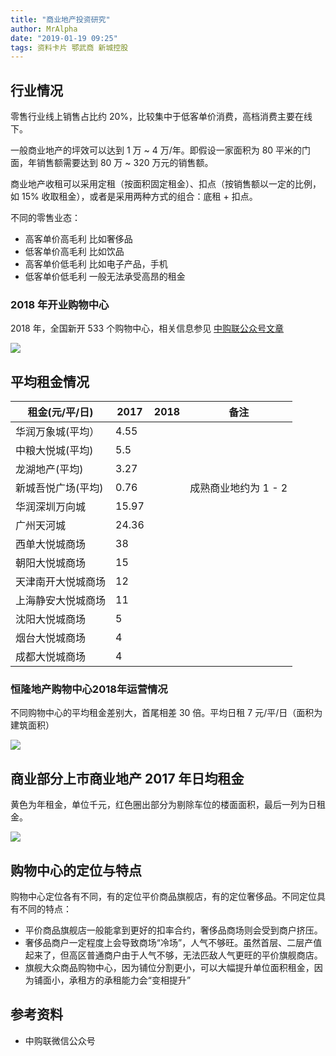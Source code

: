 ```yaml
---
title: "商业地产投资研究"
author: MrAlpha
date: "2019-01-19 09:25"
tags: 资料卡片 鄂武商 新城控股
---
```


## 行业情况

零售行业线上销售占比约 20%，比较集中于低客单价消费，高档消费主要在线下。

一般商业地产的坪效可以达到 1 万 ~ 4 万/年。即假设一家面积为 80 平米的门面，年销售额需要达到 80 万 ~ 320 万元的销售额。

商业地产收租可以采用定租（按面积固定租金）、扣点（按销售额以一定的比例，如 15% 收取租金），或者是采用两种方式的组合：底租 + 扣点。

不同的零售业态：

- 高客单价高毛利 比如奢侈品
- 低客单价高毛利 比如饮品
- 高客单价低毛利 比如电子产品，手机
- 低客单价低毛利 一般无法承受高昂的租金

### 2018 年开业购物中心

2018 年，全国新开 533 个购物中心，相关信息参见 [中购联公众号文章](https://mp.weixin.qq.com/s?timestamp=1547865952&src=3&ver=1&signature=P2btDeyuNYziqtc8xa8JmnqpHSJOK*ae5xSO9JTyRvSlWrRXehkvAZ4OZQzOSb*-KnO2gHIJazPfc-TKMKcDaGW7iLYJfyWItWNLvxdBkrPNTyXVJFKqucM2q*rKBBFi*CKo5GdD5-PT5OBY4WPKaovCSiC2LhhG3p*zNLRB9vw=)

![](https://raw.githubusercontent.com/ericluo/imagebed/master/img/20190119105622.png)

## 平均租金情况

| 租金(元/平/日)     | 2017  | 2018 | 备注                 |
| ------------------ | ----- | ---- | -------------------- |
| 华润万象城(平均）  | 4.55  |      |                      |
| 中粮大悦城(平均)   | 5.5   |      |                      |
| 龙湖地产(平均)     | 3.27  |      |                      |
| 新城吾悦广场(平均) | 0.76  |      | 成熟商业地约为 1 - 2 |
| 华润深圳万向城     | 15.97 |      |                      |
| 广州天河城         | 24.36 |      |                      |
| 西单大悦城商场     | 38    |      |                      |
| 朝阳大悦城商场     | 15    |      |                      |
| 天津南开大悦城商场 | 12    |      |                      |
| 上海静安大悦城商场 | 11    |      |                      |
| 沈阳大悦城商场     | 5     |      |                      |
| 烟台大悦城商场     | 4     |      |                      |
| 成都大悦城商场     | 4     |      |                      |

### 恒隆地产购物中心2018年运营情况

不同购物中心的平均租金差别大，首尾相差 30 倍。平均日租 7 元/平/日（面积为建筑面积）

![](https://raw.githubusercontent.com/ericluo/imagebed/master/img/20190228103248.png)

## 商业部分上市商业地产 2017 年日均租金

黄色为年租金，单位千元，红色圈出部分为剔除车位的楼面面积，最后一列为日租金。

![](https://raw.githubusercontent.com/ericluo/imagebed/master/img/20190307193936.png)

## 购物中心的定位与特点

购物中心定位各有不同，有的定位平价商品旗舰店，有的定位奢侈品。不同定位具有不同的特点：

- 平价商品旗舰店一般能拿到更好的扣率合约，奢侈品商场则会受到商户挤压。
- 奢侈品商户一定程度上会导致商场“冷场”，人气不够旺。虽然首层、二层产值起来了，但高区普通商户由于人气不够，无法匹敌人气更旺的平价旗舰商店。
- 旗舰大众商品购物中心，因为铺位分割更小，可以大幅提升单位面积租金，因为铺面小，承租方的承租能力会“变相提升”

## 参考资料

- 中购联微信公众号
